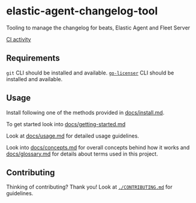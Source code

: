 # elastic-agent-changelog-tool
Tooling to manage the changelog for beats, Elastic Agent and Fleet Server

[CI activity](https://fleet-ci.elastic.co/blue/organizations/jenkins/elastic-agent-changelog-tool-mbp/activity)

## Requirements

`git` CLI should be installed and available.
[`go-licenser`](https://github.com/elastic/go-licenser) CLI should be installed and available.

## Usage

Install following one of the methods provided in [docs/install.md].

To get started look into [docs/getting-started.md]

Look at [docs/usage.md] for detailed usage guidelines.

Look into [docs/concepts.md] for overall concepts behind how it works and [docs/glossary.md] for details about terms used in this project.

[docs/install.md]: ./docs/usage.md
[docs/getting-started.md]: ./docs/getting-started.md
[docs/usage.md]: ./docs/usage.md
[docs/concepts.md]: ./docs/concepts.md
[docs/glossary.md]: ./docs/glossary.md

## Contributing

Thinking of contributing? Thank you! Look at [`./CONTRIBUTING.md`](./CONTRIBUTING.md) for guidelines.

